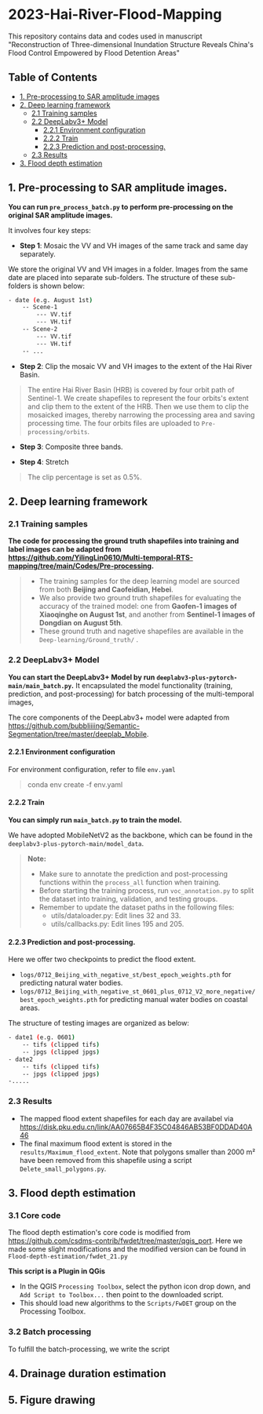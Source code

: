 # 2023-Hai-River-Flood-Mapping
This repository contains data and codes used in manuscript "Reconstruction of Three-dimensional Inundation Structure Reveals China's Flood Control Empowered by Flood Detention Areas"

## Table of Contents
- [1. Pre-processing to SAR amplitude images](#1-pre-processing-to-sar-amplitude-images)
- [2. Deep learning framework](#2-Deep-learning-framework)
    - [2.1 Training samples](#21-training-samples)
    - [2.2 DeepLabv3+ Model](#22-deeplabv3-model)
        - [2.2.1 Environment configuration](#221-environment-configuration)
        - [2.2.2 Train](#222-train)
        - [2.2.3 Prediction and post-processing.](#223-prediction-and-post-processing)
    - [2.3 Results](#23-results)
- [3. Flood depth estimation](#3-flood-depth-estimation)







## 1. Pre-processing to SAR amplitude images.
**You can run `pre_process_batch.py` to perform pre-processing on the original SAR amplitude images.**

It involves four key steps:

*  **Step 1**: Mosaic the VV and VH images of the same track and same day separately.

We store the original VV and VH images in a folder. Images from the same date are placed into separate sub-folders. The structure of these sub-folders is shown below:
```sh
- date (e.g. August 1st)
    -- Scene-1
        --- VV.tif
        --- VH.tif
    -- Scene-2
        --- VV.tif
        --- VH.tif
    -- ...
```



*  **Step 2**: Clip the mosaic VV and VH images to the extent of the Hai River Basin.

> The entire Hai River Basin (HRB) is covered by four orbit path of Sentinel-1. We create shapefiles to represent the four orbits's extent and clip them to the extent of the HRB. Then we use them to clip the mosaicked images, thereby narrowing the processing area and saving processing time. The four orbits files are uploaded to `Pre-processing/orbits`. 

*  **Step 3**: Composite three bands. 

*  **Step 4**: Stretch
> The clip percentage is set as 0.5%.

## 2. Deep learning framework
### 2.1 Training samples
**The code for processing the ground truth shapefiles into training and label images can be adapted from https://github.com/YilingLin0610/Multi-temporal-RTS-mapping/tree/main/Codes/Pre-processing.**

> *  The training samples for the deep learning model are sourced from both **Beijing and Caofeidian, Hebei**. 
> *  We also provide two ground truth shapefiles for evaluating the accuracy of the trained model: one from **Gaofen-1 images of Xiaoqinghe on August 1st**, and another from **Sentinel-1 images of Dongdian on August 5th**. 
> *  These ground truth and nagetive shapefiles are available in the `Deep-learning/Ground_truth/` .
### 2.2 DeepLabv3+ Model
**You can start the DeepLabv3+ Model by run `deeplabv3-plus-pytorch-main/main_batch.py`.** It encapsulated the model functionality (training, prediction, and post-processing) for batch processing of the multi-temporal images,

The core components of the DeepLabv3+ model were adapted from
https://github.com/bubbliiiing/Semantic-Segmentation/tree/master/deeplab_Mobile.

#### 2.2.1 Environment configuration
For environment configuration, refer to file `env.yaml`
> conda env create -f env.yaml
#### 2.2.2 Train
**You can simply run `main_batch.py` to train the model.**

We have adopted MobileNetV2 as the backbone, which can be found in the `deeplabv3-plus-pytorch-main/model_data`.

> **Note:**
> *  Make sure to annotate the prediction and post-processing functions within the `process_all` function when training.
> *  Before starting the training process, run `voc_annotation.py` to split the dataset into training, validation, and testing groups.
> *  Remember to update the dataset paths in the following files:
>      * utils/dataloader.py: Edit lines 32 and 33.
>      * utils/callbacks.py: Edit lines 195 and 205.
#### 2.2.3 Prediction and post-processing.
Here we offer two checkpoints to predict the flood extent. 
*  `logs/0712_Beijing_with_negative_st/best_epoch_weights.pth` for predicting natural water bodies.
*  `logs/0712_Beijing_with_negative_st_0601_plus_0712_V2_more_negative/best_epoch_weights.pth` for predicting manual water bodies on coastal areas.

The structure of testing images are organized as below:
```sh
- date1 (e.g. 0601) 
    -- tifs (clipped tifs)
    -- jpgs (clipped jpgs)
- date2
    -- tifs (clipped tifs)
    -- jpgs (clipped jpgs)
-.....
```
### 2.3 Results
*  The mapped flood extent shapefiles for each day are availabel via https://disk.pku.edu.cn/link/AA07665B4F35C04846AB53BF0DDAD40A46
*  The final maximum flood extent is stored in the `results/Maximum_flood_extent`. Note that polygons smaller than 2000 m² have been removed from this shapefile using a script `Delete_small_polygons.py`.
## 3. Flood depth estimation
### 3.1 Core code
The flood depth estimation's core code is modified from https://github.com/csdms-contrib/fwdet/tree/master/qgis_port. Here we made some slight modifications and the modified version can be found in `Flood-depth-estimation/fwdet_21.py`

**This script is a Plugin in QGis**
*  In the QGIS `Processing Toolbox`, select the python icon drop down, and `Add Script to Toolbox...` then point to the downloaded script.
*  This should load new algorithms to the `Scripts/FwDET` group on the Processing Toolbox.
### 3.2 Batch processing
To fulfill the batch-processing, we write the script 
## 4. Drainage duration estimation
## 5. Figure drawing
